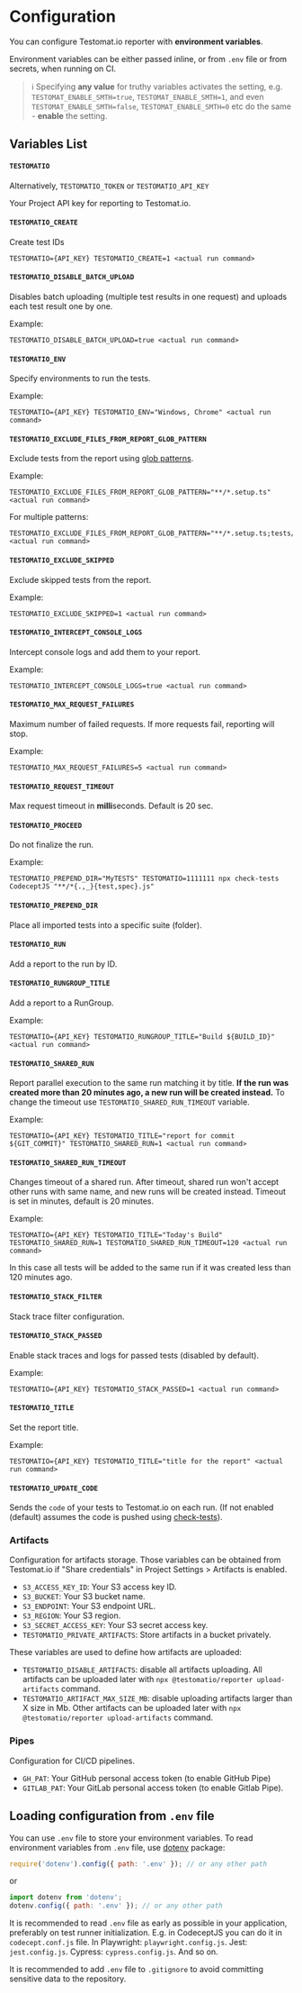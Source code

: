 # Configuration

You can configure Testomat.io reporter with **environment variables**.

Environment variables can be either passed inline, or from `.env` file or from secrets, when running on CI.

> ℹ️ Specifying **any value** for truthy variables activates the setting, e.g. `TESTOMAT_ENABLE_SMTH=true`, `TESTOMAT_ENABLE_SMTH=1`, and even `TESTOMAT_ENABLE_SMTH=false`, `TESTOMAT_ENABLE_SMTH=0` etc do the same - **enable** the setting.

## Variables List

#### `TESTOMATIO`

Alternatively, `TESTOMATIO_TOKEN` or `TESTOMATIO_API_KEY`

Your Project API key for reporting to Testomat.io.

#### `TESTOMATIO_CREATE`

Create test IDs

```
TESTOMATIO={API_KEY} TESTOMATIO_CREATE=1 <actual run command>
```

#### `TESTOMATIO_DISABLE_BATCH_UPLOAD`

Disables batch uploading (multiple test results in one request) and uploads each test result one by one.

Example:

```
TESTOMATIO_DISABLE_BATCH_UPLOAD=true <actual run command>
```

#### `TESTOMATIO_ENV`

Specify environments to run the tests.

Example:

```
TESTOMATIO={API_KEY} TESTOMATIO_ENV="Windows, Chrome" <actual run command>
```

#### `TESTOMATIO_EXCLUDE_FILES_FROM_REPORT_GLOB_PATTERN`

Exclude tests from the report using [glob patterns](https://www.npmjs.com/package/glob).

Example:

```
TESTOMATIO_EXCLUDE_FILES_FROM_REPORT_GLOB_PATTERN="**/*.setup.ts" <actual run command>
```

For multiple patterns:

```
TESTOMATIO_EXCLUDE_FILES_FROM_REPORT_GLOB_PATTERN="**/*.setup.ts;tests/*.auth.js" <actual run command>
```

#### `TESTOMATIO_EXCLUDE_SKIPPED`

Exclude skipped tests from the report.

Example:

```
TESTOMATIO_EXCLUDE_SKIPPED=1 <actual run command>
```

#### `TESTOMATIO_INTERCEPT_CONSOLE_LOGS`

Intercept console logs and add them to your report.

Example:

```
TESTOMATIO_INTERCEPT_CONSOLE_LOGS=true <actual run command>
```

#### `TESTOMATIO_MAX_REQUEST_FAILURES`

Maximum number of failed requests. If more requests fail, reporting will stop.

Example:

```
TESTOMATIO_MAX_REQUEST_FAILURES=5 <actual run command>
```

#### `TESTOMATIO_REQUEST_TIMEOUT`

Max request timeout in **milli**seconds. Default is 20 sec.

#### `TESTOMATIO_PROCEED`

Do not finalize the run.

Example:

```
TESTOMATIO_PREPEND_DIR="MyTESTS" TESTOMATIO=1111111 npx check-tests CodeceptJS "**/*{.,_}{test,spec}.js"
```

#### `TESTOMATIO_PREPEND_DIR`

Place all imported tests into a specific suite (folder).

#### `TESTOMATIO_RUN`

Add a report to the run by ID.

#### `TESTOMATIO_RUNGROUP_TITLE`

Add a report to a RunGroup.

Example:

```
TESTOMATIO={API_KEY} TESTOMATIO_RUNGROUP_TITLE="Build ${BUILD_ID}" <actual run command>
```

#### `TESTOMATIO_SHARED_RUN`

Report parallel execution to the same run matching it by title. **If the run was created more than 20 minutes ago, a new run will be created instead.** To change the timeout use `TESTOMATIO_SHARED_RUN_TIMEOUT` variable.

Example:

```
TESTOMATIO={API_KEY} TESTOMATIO_TITLE="report for commit ${GIT_COMMIT}" TESTOMATIO_SHARED_RUN=1 <actual run command>
```

#### `TESTOMATIO_SHARED_RUN_TIMEOUT`

Changes timeout of a shared run. After timeout, shared run won't accept other runs with same name, and new runs will be created instead. Timeout is set in minutes, default is 20 minutes.

Example:

```
TESTOMATIO={API_KEY} TESTOMATIO_TITLE="Today's Build"  TESTOMATIO_SHARED_RUN=1 TESTOMATIO_SHARED_RUN_TIMEOUT=120 <actual run command>
```

In this case all tests will be added to the same run if it was created less than 120 minutes ago.

#### `TESTOMATIO_STACK_FILTER`

Stack trace filter configuration.

#### `TESTOMATIO_STACK_PASSED`

Enable stack traces and logs for passed tests (disabled by default).

Example:

```
TESTOMATIO={API_KEY} TESTOMATIO_STACK_PASSED=1 <actual run command>
```

#### `TESTOMATIO_TITLE`

Set the report title.

Example:

```
TESTOMATIO={API_KEY} TESTOMATIO_TITLE="title for the report" <actual run command>
```

#### `TESTOMATIO_UPDATE_CODE`

Sends the `code` of your tests to Testomat.io on each run. (If not enabled (default) assumes the code is pushed using [check-tests](https://github.com/testomatio/check-tests#cli)).


### Artifacts

Configuration for artifacts storage. Those variables can be obtained from Testomat.io if "Share credentials" in Project Settings > Artifacts is enabled.

- `S3_ACCESS_KEY_ID`: Your S3 access key ID.
- `S3_BUCKET`: Your S3 bucket name.
- `S3_ENDPOINT`: Your S3 endpoint URL.
- `S3_REGION`: Your S3 region.
- `S3_SECRET_ACCESS_KEY`: Your S3 secret access key.
- `TESTOMATIO_PRIVATE_ARTIFACTS`: Store artifacts in a bucket privately.

These variables are used to define how artifacts are uploaded:

- `TESTOMATIO_DISABLE_ARTIFACTS`: disable all artifacts uploading. All artifacts can be uploaded later with `npx @testomatio/reporter upload-artifacts` command.
- `TESTOMATIO_ARTIFACT_MAX_SIZE_MB`: disable uploading artifacts larger than X size in Mb. Other artifacts can be uploaded later with `npx @testomatio/reporter upload-artifacts` command.

### Pipes

Configuration for CI/CD pipelines.

- `GH_PAT`: Your GitHub personal access token (to enable GitHub Pipe)
- `GITLAB_PAT`: Your GitLab personal access token (to enable Gitlab Pipe).

## Loading configuration from `.env` file

You can use `.env` file to store your environment variables. To read environment variables from `.env` file, use [dotenv](https://www.npmjs.com/package/dotenv) package:

```javascript
require('dotenv').config({ path: '.env' }); // or any other path
```

or

```javascript
import dotenv from 'dotenv';
dotenv.config({ path: '.env' }); // or any other path
```

It is recommended to read `.env` file as early as possible in your application, preferably on test runner initialization.
E.g. in CodeceptJS you can do it in `codecept.conf.js` file. In Playwright: `playwright.config.js`. Jest: `jest.config.js`. Cypress: `cypress.config.js`. And so on.

It is recommended to add `.env` file to `.gitignore` to avoid committing sensitive data to the repository.
